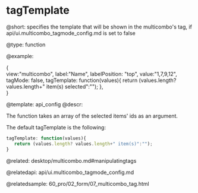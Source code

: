 tagTemplate
=============

@short:
	specifies the template that will be shown in the multicombo's tag, if api/ui.multicombo_tagmode_config.md is set to false

@type: function

@example:

{   
    view:"multicombo", 
    label:"Name", 
    labelPosition: "top",
    value:"1,7,9,12",
    tagMode: false,
    tagTemplate: function(values){
		return (values.length? values.length+" item(s) selected":"");
	},   
}


@template:	api_config
@descr:

The function takes an array of the selected items' ids as an argument.

The default tagTemplate is the following: 

~~~js
tagTemplate: function(values){
   return (values.length? values.length+" item(s)":"");
}
~~~

@related:
desktop/multicombo.md#manipulatingtags

@relatedapi:
api/ui.multicombo_tagmode_config.md

@relatedsample:
60_pro/02_form/07_multicombo_tag.html
